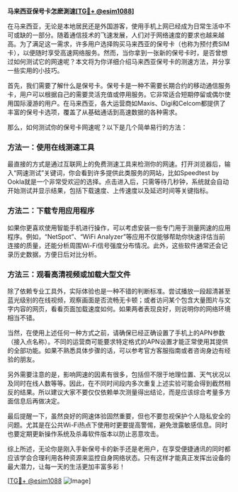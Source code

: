 **马来西亚保号卡怎麽測速[[TG💪+ @esim1088](https://t.me/s/esim1088)]**

在马来西亚，无论是本地居民还是外国游客，使用手机上网已经成为日常生活中不可或缺的一部分。随着通信技术的飞速发展，人们对于网络速度的要求也越来越高。为了满足这一需求，许多用户选择购买马来西亚的保号卡（也称为预付费SIM卡），以便随时享受高速网络服务。然而，当你拿到一张新的保号卡时，是否曾想过如何测试它的网速呢？本文将为你详细介绍马来西亚保号卡的测速方法，并分享一些实用的小技巧。

首先，我们需要了解什么是保号卡。保号卡是一种不需要长期合约的移动通信服务卡，用户可以根据自己的需要灵活充值或停用服务。它非常适合短期停留或偶尔使用国际漫游的用户。在马来西亚，各大运营商如Maxis、Digi和Celcom都提供了丰富的保号卡选项，覆盖了从基础通话到高速数据的各种需求。

那么，如何测试你的保号卡网速呢？以下是几个简单易行的方法：

### 方法一：使用在线测速工具

最直接的方式是通过互联网上的免费测速工具来检测你的网速。打开浏览器后，输入“网速测试”关键词，你会看到许多提供此类服务的网站，比如Speedtest by Ookla就是一个非常受欢迎的选择。点击进入后，只需等待几秒钟，系统就会自动开始测试并显示结果，包括下载速度、上传速度以及延迟时间等关键指标。

### 方法二：下载专用应用程序

如果你更喜欢使用智能手机进行操作，可以考虑安装一些专门用于测量网速的应用程序。例如，“NetSpot”、“WiFi Analyzer”等应用不仅能够帮助你快速评估当前连接的质量，还能分析周围Wi-Fi信号强度分布情况。此外，这些软件通常还会记录历史数据，方便日后对比分析。

### 方法三：观看高清视频或加载大型文件

除了依赖专业工具外，实际体验也是一种不错的判断标准。尝试播放一段超清甚至蓝光级别的在线视频，观察画面是否流畅无卡顿；或者访问某个包含大量图片与文字内容的网页，看看页面加载速度如何。如果两者表现良好，则说明你的网络环境相当不错。

当然，在使用上述任何一种方式之前，请确保已经正确设置了手机上的APN参数（接入点名称）。不同的运营商可能要求特定格式的APN设置才能正常使用其提供的全部功能。如果不熟悉具体步骤的话，可以参考官方客服指南或者咨询身边有经验的朋友。

另外需要注意的是，影响网速的因素有很多，包括但不限于地理位置、天气状况以及同时在线人数等等。因此，在不同时间段内多次重复上述实验可能会得到截然相反的结果。所以建议大家不要仅仅依赖单次测量得出结论，而是应该综合考量多方面信息后再做决定。

最后提醒一下，虽然良好的网速体验固然重要，但也不要忽视保护个人隐私安全的问题。尤其是在公共Wi-Fi热点下使用时更要提高警惕，避免泄露敏感信息。同时也要定期更新操作系统及杀毒软件版本以防止恶意攻击。

综上所述，无论你是刚入手新保号卡的新手还是老用户，在享受便捷通讯的同时都应该学会合理利用各种资源来监控自身网络状态。只有这样才能真正发挥出设备的最大潜力，让每一天的生活更加丰富多彩！

[[TG💪+ @esim1088](https://t.me/s/esim1088) ![Image](https://i.postimg.cc/4NQfJmqS/Snipaste-2025-05-13-00-14-12.png)]